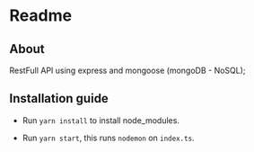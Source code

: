 # Readme

## About

RestFull API using express and mongoose (mongoDB - NoSQL);

## Installation guide

- Run `yarn install` to install node_modules.

- Run `yarn start`, this runs `nodemon` on `index.ts`.
